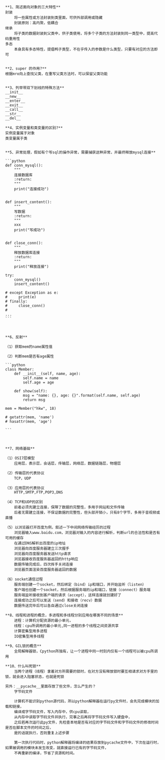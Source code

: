     **1、简述面向对象的三大特性**
    封装
        将一些属性或方法封装到类里面，可供外部调用或隐藏
        封装原则：高内聚，低耦合
    继承
        将子类的数据封装到父类中，供子类使用，将多个子类的方法封装到同一类型中，提高代码重用性
    多态
        本身具有多态特性，提倡鸭子类型，不在乎传入的参数是什么类型，只要有对应的方法即可
    
    
    **2、super 的作用?**
    根据mro向上查找父类，在重写父类方法时，可以保留父类功能
    
    
    **3、列举带双下划线的特殊方法**
    __init__
    __new__
    __enter__
    __exit__
    __call__
    __str__
    __del__
    
    **4、实例变量和类变量的区别?**
    实例变量属于对象
    类变量属于类
    
    
    **5、异常处理，假如有个写sql的操作异常，需要捕获这种异常，并最终释放mysql连接**
    
    ```python
    def conn_mysql():
        """
        连接数据库
        :return: 
        """
        print("连接成功")
    
    
    def insert_content():
        """
        写数据
        :return: 
        """
        xxx
        print("写成功")
    
    
    def close_conn():
        """
        释放数据库连接
        :return: 
        """
        print("释放连接")
    
    try:
        conn_mysql()
        insert_content()
    
    # except Exception as e:
    #     print(e)
    # finally:
    #     close_conn()
    #
    ...
    ```
    
    
    
    **6、反射**
    
    （1）获取mem的name属性值
    
    （2）判断mem是否有age属性
    
    ```python
    class Member:
        def __init__(self, name, age):
            self.name = name
            self.age = age
    
        def show(self):
            msg = "name: {}, age: {}".format(self.name, self.age)
            return msg
    
    mem = Member("hkw", 18)
    
    # getattr(mem, 'name')
    # hasattr(mem, 'age')
    
    ```
    
    
    
    **7、网络基础**
    
    （1）OSI7层模型
        应用层，表示层，会话层，传输层，网络层，数据链路层，物理层
    
    （2）传输层的代表协议
        TCP，UDP
    
    （3）应用层的代表协议
        HTTP,SMTP,FTP,POP3,DNS
    
    （4）TCP和UDP的区别
        前者必须先建立连接，保障了数据的完整性，多用于网站和文件传输
        后者无需建立连接，不保证数据的完整性，但头部开销小，只有8个字节，多用于音视频或直播
    
    （5）以浏览器打开百度为例，叙述一下中间网络传输经历的过程
        浏览器输入www.baidu.com，浏览器对输入的内容进行解析，判断url的合法性和是否有可用的缓存
        在通过DNS解析出百度的ip地址
        浏览器向百度服务器建立三次握手
        浏览器向百度服务器发送http请求
        浏览器接收百度服务器返回的http响应
        数据传输完成后，四次挥手关闭连接
        浏览器页面渲染百度服务器返回的数据
    
    （6）socket通信过程
        服务端创建一个socket，然后绑定（bind）ip和端口，并开始监听（listen）
        客户端也创建一个socket，然后根据服务端的ip和端口，链接（connect）服务端
        服务端监听接收到客户端的请求（accept），这样连接就创建好了
        连接成功之后可以发送（send）和接收（recv）数据
        数据传送完毕后可以各自通过close关闭连接
    
    **8、线程和进程的概念，多进程和多线程分别应用在哪类不同的场景**
        进程：计算机分配资源的最小单元，
        线程：cpu所调用的最小单元,同一进程的多个线程之间资源共享
        计算密集型用多进程
        IO密集型用多线程
    
    **9、GIL锁的概念**
        全局解释器锁，Cpython所独有，让一个进程中同一时刻内仅有一个线程可以被cpu所调用
    
    **10、什么叫死锁**
        当两个进程（线程）拿着对方所需要的锁时，在对方没有释放锁时要互相请求对方手里的锁，就会进入阻塞状态，也就是死锁
    
    另外：__pycache__里面存放了些文件，怎么产生的？
        字节码文件
    
        计算机不能识别python源代码，所以python解释器在运行py文件时，会先完成模块的加载和链接，
        编译成字节码文件，写入内存中，供cpu读取，
        从内存中读取字节码文件并执行，完事之后再将字节码文件写入硬盘中，
        之后若再次运行此py文件，先检查本地是否有对应的字节码文件和字节码文件的修改时间是否在脚本文件的时间之后，
        是的话就执行，否则重复上述步骤
    
        第一次执行代码时，python解释器将编译的结果存放到pycache文件中，下次在运行时，如果被调用的模块未发生改变，就直接运行已有的字节码文件，
        不再重新的编译，节省了资源和时间。
